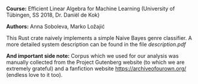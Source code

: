 **Course:** Efficient Linear Algebra for Machine Learning (University of Tübingen, SS 2018, Dr. Daniël de Kok)

**Authors:** Anna Soboleva, Marko Ložajić

This Rust crate naively implements a simple Naive Bayes genre classifier. A more detailed system description can be found in the file *description.pdf*

**And important side note:** Corpus which we used for our analysis was manually collected from the Project Gutenberg website (to which we are extremely grateful) and a fanfiction website https://archiveofourown.org/ (endless love to it too). 
